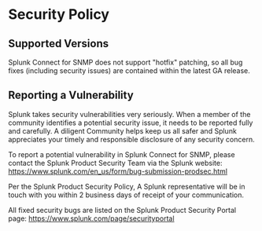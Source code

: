 # Security Policy

## Supported Versions

Splunk Connect for SNMP does not support "hotfix" patching, so all bug fixes (including security issues) are contained within the latest GA release.

## Reporting a Vulnerability

Splunk takes security vulnerabilities very seriously. When a member of the community identifies a potential security issue, it needs to be reported fully and carefully. A diligent Community helps keep us all safer and Splunk appreciates your timely and responsible disclosure of any security concern.

To report a potential vulnerability in Splunk Connect for SNMP, please contact the Splunk Product Security Team via the Splunk website:
https://www.splunk.com/en_us/form/bug-submission-prodsec.html

Per the Splunk Product Security Policy, A Splunk representative will be in touch with you within 2 business days of receipt of your communication.

All fixed security bugs are listed on the Splunk Product Security Portal page:
https://www.splunk.com/page/securityportal


